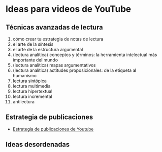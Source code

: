 # Ideas para videos de YouTube

## Técnicas avanzadas de lectura

1. cómo crear tu estrategia de notas de lectura
2. el arte de la síntesis
3. el arte de la estructura argumental
4. (lectura analítica) conceptos y términos: la herramienta intelectual más importante del mundo
5. (lectura analítica) mapas argumentativos
6. (lectura analítica) actitudes proposicionales: de la etiqueta al humanismo
7. lectura sintópica
8. lectura multimedia
9. lectura hipertextual
10. lectura incremental
11. antilectura

## Estrategia de publicaciones

- [Estrategia de publicaciones de Youtube](YT-pubs.md)

## Ideas desordenadas

